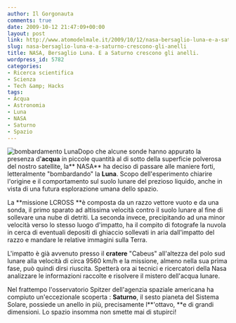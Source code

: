 ```yaml
---
author: Il Gorgonauta
comments: true
date: 2009-10-12 21:47:09+00:00
layout: post
link: http://www.atomodelmale.it/2009/10/12/nasa-bersaglio-luna-e-a-saturno-crescono-gli-anelli/
slug: nasa-bersaglio-luna-e-a-saturno-crescono-gli-anelli
title: NASA, Bersaglio Luna. E a Saturno crescono gli anelli.
wordpress_id: 5782
categories:
- Ricerca scientifica
- Scienza
- Tech &amp; Hacks
tags:
- Acqua
- Astronomia
- Luna
- NASA
- Saturno
- Spazio
---
```


![bombardamento Luna](http://www.atomodelmale.it/wp-content/uploads/2009/10/bombardamento-Luna-300x300.jpg)Dopo che alcune sonde hanno appurato la presenza d'**acqua** in piccole quantità al di sotto della superficie polverosa del nostro satellite, la** NASA** ha deciso di passare alle maniere forti, letteralmente "bombardando" la **Luna**. Scopo dell'esperimento chiarire l'origine e il comportamento sul suolo lunare del prezioso liquido, anche in vista di una futura esplorazione umana dello spazio.

La **missione LCROSS **è composta da un razzo vettore vuoto e da una sonda, il primo sparato ad altissima velocità contro il suolo lunare al fine di sollevare una nube di detriti. La seconda invece, precipitando ad una minor velocità verso lo stesso luogo d'impatto, ha il compito di fotografe la nuvola in cerca di eventuali depositi di ghiaccio sollevati in aria dall'impatto del razzo e mandare le relative immagini sulla Terra.

L'impatto è già avvenuto presso il **cratere** "Cabeus" all'altezza del polo sud lunare alla velocità di circa 9560 km/h e la missione, almeno nella sua prima fase, può quindi dirsi riuscita. Spetterà ora ai tecnici e ricercatori della Nasa analizzare le informazioni raccolte e risolvere il mistero dell'acqua lunare.

<!-- more -->


Nel frattempo l'osservatorio Spitzer dell'agenzia spaziale americana ha compiuto un'eccezionale scoperta : **Saturno**, il sesto pianeta del Sistema Solare, possiede un anello in più, precisamente l**'ottavo, **e di grandi dimensioni. Lo spazio insomma non smette mai di stupirci!
